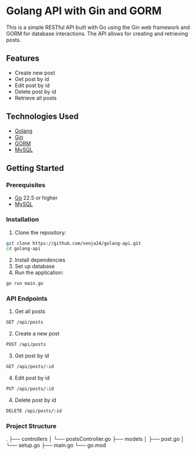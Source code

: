 # Golang API with Gin and GORM

This is a simple RESTful API built with Go using the Gin web framework and GORM for database interactions. The API allows for creating and retrieving posts.

## Features

- Create new post
- Get post by id
- Edit post by id
- Delete post by id
- Retrieve all posts

## Technologies Used

- [Golang](https://golang.org/)
- [Gin](https://github.com/gin-gonic/gin)
- [GORM](https://gorm.io/index.html)
- [MySQL](https://www.mysql.com/)

## Getting Started

### Prerequisites

- [Go](https://golang.org/doc/install) 22.5 or higher
- [MySQL](https://www.mysql.com/downloads/)

### Installation

1. Clone the repository:

```bash
git clone https://github.com/senja24/golang-api.git
cd golang-api
```

2. Install dependencies
3. Set up database
4. Run the application:
```bash
go run main.go
```

### API Endpoints

1. Get all posts
```bash
GET /api/posts
```

2. Create a new post
```bash
POST /api/posts
```

3. Get post by id
```bash
GET /api/posts/:id
```

4. Edit post by id
```bash
PUT /api/posts/:id
```

4. Delete post by id
```bash
DELETE /api/posts/:id
```

### Project Structure

.
├── controllers
│   └── postsController.go
├── models
│   ├── post.go
│   └── setup.go
├── main.go
└── go.mod
